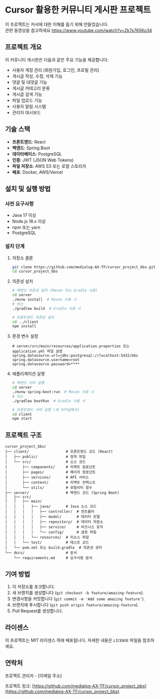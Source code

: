 # Cursor 활용한 커뮤니티 게시판 프로젝트

이 프로젝트는 커서에 대한 이해를 돕기 위해 만들었습니다.  
관련 동영상을 참고하세요 
https://www.youtube.com/watch?v=Zk7s765Ko34


## 프로젝트 개요

이 커뮤니티 게시판은 다음과 같은 주요 기능을 제공합니다:

- 사용자 계정 관리 (회원가입, 로그인, 프로필 관리)
- 게시글 작성, 수정, 삭제 기능
- 댓글 및 대댓글 기능
- 게시글 카테고리 분류
- 게시글 검색 기능
- 파일 업로드 기능
- 사용자 알림 시스템
- 관리자 대시보드

## 기술 스택

- **프론트엔드**: React
- **백엔드**: Spring Boot
- **데이터베이스**: PostgreSQL
- **인증**: JWT (JSON Web Tokens)
- **파일 저장소**: AWS S3 또는 로컬 스토리지
- **배포**: Docker, AWS/Vercel

## 설치 및 실행 방법

### 사전 요구사항

- Java 17 이상
- Node.js 18.x 이상
- npm 또는 yarn
- PostgreSQL

### 설치 단계

1. 저장소 클론
   ```bash
   git clone https://github.com/medialog-AX-TF/cursor_project_bbs.git
   cd cursor_project_bbs
   ```

2. 의존성 설치
   ```bash
   # 백엔드 의존성 설치 (Maven 또는 Gradle 사용)
   cd server
   ./mvnw install  # Maven 사용 시
   # 또는
   ./gradlew build  # Gradle 사용 시

   # 프론트엔드 의존성 설치
   cd ../client
   npm install
   ```

3. 환경 변수 설정
   ```
   # server/src/main/resources/application.properties 또는 application.yml 파일 설정
   spring.datasource.url=jdbc:postgresql://localhost:5432/bbs
   spring.datasource.username=root
   spring.datasource.password=****
   ```

4. 애플리케이션 실행
   ```bash
   # 백엔드 서버 실행
   cd server
   ./mvnw spring-boot:run  # Maven 사용 시
   # 또는
   ./gradlew bootRun  # Gradle 사용 시

   # 프론트엔드 서버 실행 (새 터미널에서)
   cd client
   npm start
   ```

## 프로젝트 구조

```
cursor_project_bbs/
├── client/                 # 프론트엔드 코드 (React)
│   ├── public/             # 정적 파일
│   └── src/                # 소스 코드
│       ├── components/     # 리액트 컴포넌트
│       ├── pages/          # 페이지 컴포넌트
│       ├── services/       # API 서비스
│       ├── context/        # 리액트 컨텍스트
│       └── utils/          # 유틸리티 함수
├── server/                 # 백엔드 코드 (Spring Boot)
│   ├── src/
│   │   ├── main/
│   │   │   ├── java/       # Java 소스 코드
│   │   │   │   ├── controller/  # 컨트롤러
│   │   │   │   ├── model/       # 데이터 모델
│   │   │   │   ├── repository/  # 데이터 저장소
│   │   │   │   ├── service/     # 비즈니스 로직
│   │   │   │   └── config/      # 설정 파일
│   │   │   └── resources/  # 리소스 파일
│   │   └── test/           # 테스트 코드
│   └── pom.xml 또는 build.gradle  # 의존성 관리
└── docs/                   # 문서
    └── requirements.md     # 요구사항 문서
```

## 기여 방법

1. 이 저장소를 포크합니다.
2. 새 브랜치를 생성합니다 (`git checkout -b feature/amazing-feature`).
3. 변경사항을 커밋합니다 (`git commit -m 'Add some amazing feature'`).
4. 브랜치에 푸시합니다 (`git push origin feature/amazing-feature`).
5. Pull Request를 생성합니다.

## 라이센스

이 프로젝트는 MIT 라이센스 하에 배포됩니다. 자세한 내용은 `LICENSE` 파일을 참조하세요.

## 연락처

프로젝트 관리자 - [이메일 주소]

프로젝트 링크: [https://github.com/medialog-AX-TF/cursor_project_bbs](https://github.com/medialog-AX-TF/cursor_project_bbs) 
